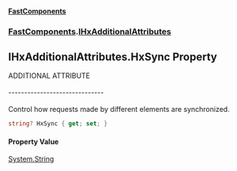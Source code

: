 #### [FastComponents](FastComponents.md 'FastComponents')
### [FastComponents](FastComponents.md 'FastComponents').[IHxAdditionalAttributes](FastComponents.IHxAdditionalAttributes.md 'FastComponents.IHxAdditionalAttributes')

## IHxAdditionalAttributes.HxSync Property

ADDITIONAL ATTRIBUTE<br/>  
------------------------------<br/>  
Control how requests made by different elements are synchronized.

```csharp
string? HxSync { get; set; }
```

#### Property Value
[System.String](https://docs.microsoft.com/en-us/dotnet/api/System.String 'System.String')